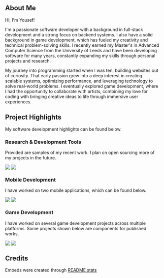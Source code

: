## About Me

Hi, I'm Yousef!

I'm a passionate software developer with a background in full-stack development and a strong focus on backend systems. I also have a solid background in game development, which has fueled my creativity and technical problem-solving skills. I recently earned my Master's in Advanced Computer Science from the University of Leeds and have been developing software for many years, constantly expanding my skills through personal projects and research.

My journey into programming started when I was ten, building websites out of curiosity. That early passion grew into a deep interest in creating scalable systems, optimizing performance, and leveraging technology to solve real-world problems. I eventually explored game development, where I had the opportunity to collaborate with artists, combining my love for coding with bringing creative ideas to life through immersive user experiences.


## Project Highlights

My software development highlights can be found below.

### Research & Development Tools

Provided are samples of my recent work. I plan on open sourcing more of my projects in the future.

<a href="https://github.com/yousefalshaikh17/protein_mesh_simulated_annealing" target="_blank">
  <img src="https://github-readme-stats.vercel.app/api/pin/?username=yousefalshaikh17&repo=protein_mesh_simulated_annealing&theme=transparent&description_lines_count=2" />
</a>

<a href="https://github.com/yousefalshaikh17/lua-unit-testing-library" target="_blank">
  <img align="left" src="https://github-readme-stats.vercel.app/api/pin/?username=yousefalshaikh17&repo=lua-unit-testing-library&theme=transparent&description_lines_count=2" />
</a>

### Mobile Development

I have worked on two mobile applications, which can be found below.

<a href="https://github.com/yousefalshaikh17/object-detector-app-for-tourists" target="_blank">
  <img align="left" src="https://github-readme-stats.vercel.app/api/pin/?username=yousefalshaikh17&repo=object-detector-app-for-tourists&theme=transparent&description_lines_count=2" />
</a>

<a href="https://github.com/yousefalshaikh17/plant-simulator-game-mobile" target="_blank">
  <img src="https://github-readme-stats.vercel.app/api/pin/?username=yousefalshaikh17&repo=plant-simulator-game-mobile&theme=transparent&description_lines_count=2" />
</a>

### Game Development

I have worked on several game development projects across multiple platforms. Some projects shown below are components for published works.

<a href="https://github.com/yousefalshaikh17/3d-game-console-museum" target="_blank">
  <img align="left" src="https://github-readme-stats.vercel.app/api/pin/?username=yousefalshaikh17&repo=3d-game-console-museum&theme=transparent&description_lines_count=2" />
</a>

<a href="https://github.com/yousefalshaikh17/x-marks-the-spot" target="_blank">
  <img src="https://github-readme-stats.vercel.app/api/pin/?username=yousefalshaikh17&repo=x-marks-the-spot&theme=transparent&description_lines_count=2" />
</a>



## Credits
Embeds were created through [README stats](https://github.com/anuraghazra/github-readme-stats)
